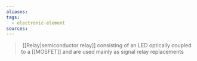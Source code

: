 ```yaml
---
aliases: 
tags:
  - electronic-element
sources:
---
```

>  [[Relay|semiconductor relay]] consisting of an LED optically coupled to a [[MOSFET]] and are used mainly as signal relay replacements


